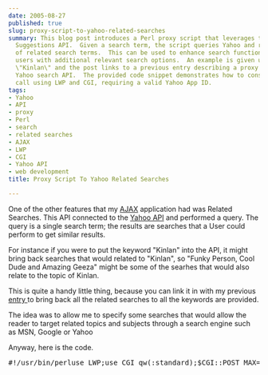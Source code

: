 ```yaml
---
date: 2005-08-27
published: true
slug: proxy-script-to-yahoo-related-searches
summary: This blog post introduces a Perl proxy script that leverages the Yahoo Related
  Suggestions API.  Given a search term, the script queries Yahoo and returns a list
  of related search terms.  This can be used to enhance search functionality by providing
  users with additional relevant search options.  An example is given using the term
  \"Kinlan\" and the post links to a previous entry describing a proxy for the main
  Yahoo search API.  The provided code snippet demonstrates how to construct the API
  call using LWP and CGI, requiring a valid Yahoo App ID.
tags:
- Yahoo
- API
- proxy
- Perl
- search
- related searches
- AJAX
- LWP
- CGI
- Yahoo API
- web development
title: Proxy Script To Yahoo Related Searches

---
```

One of the other features that my <a href="http://www.kinlan.co.uk/AjaxExperiments/AjaxTag">AJAX</a> application had was Related Searches. This API connected to the <a href="http://developer.yahoo.net">Yahoo API</a> and performed a query. The query is a single search term; the results are searches that a User could perform to get similar results.<p />For instance if you were to put the keyword "Kinlan" into the API, it might bring back searches that would related to "Kinlan", so "Funky Person, Cool Dude and Amazing Geeza" might be some of the searhes that would also relate to the topic of Kinlan.<p />This is quite a handy little thing, because you can link it in with my previous <a href="http://www.kinlan.co.uk/2005/08/proxy-script-to-yahoo-api-term.html">entry </a>to bring back all the related searches to all the keywords are provided.<p />The idea was to allow me to specify some searches that would allow the reader to target related topics and subjects through a search engine such as MSN, Google or Yahoo<p />Anyway, here is the code.<p /><div class="CodeRay">
  <div class="code"><pre>#!/usr/bin/perluse LWP;use CGI qw(:standard);$CGI::POST_MAX=1024 * 100;  # max 100K postsmy($qCGI) = new CGI();my($YahooAppID) = 'APPIDHERE';my($baseUrl) = 'http://api.search.yahoo.com/WebSearchService/V1/relatedSuggestion';my($query) = $qCGI-&gt;param('query');my($finalUrl) = $baseUrl$ua = LWP::UserAgent-&gt;new;$ua-&gt;agent('YahooPassThrough/0.1 ');# Create a requestmy $req = HTTP::Request-&gt;new(POST =&gt; $finalUrl);$req-&gt;content('appid=$YahooAppID&amp;query=$query&amp;results=50');# Pass request to the user agent and get a response backmy $res = $ua-&gt;request($req);print 'Content-type: text/xml\n\n';print $res-&gt;content;</pre></div>
</div>
<p />

